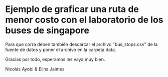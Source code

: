 # Ejemplo de graficar una ruta de menor costo con el laboratorio de los buses de singapore

Para que corra deben también descarcar el archivo "bus_stops.csv" de la fuente de datos y poner el archivo en la carpeta data.

Gracias por todo, esperamos les vaya muy bien.

Nicolás Ayobi & Elina Jaimes
